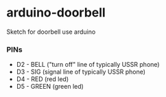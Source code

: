 # arduino-doorbell
Sketch for doorbell use arduino

### PINs
 * D2 - BELL ("turn off" line of typically USSR phone)
 * D3 - SIG (signal line of typically USSR phone)
 * D4 - RED (red led)
 * D5 - GREEN (green led)
